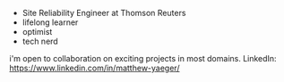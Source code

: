 - Site Reliability Engineer at Thomson Reuters
- lifelong learner
- optimist
- tech nerd

i'm open to collaboration on exciting projects in most domains.
LinkedIn: https://www.linkedin.com/in/matthew-yaeger/
